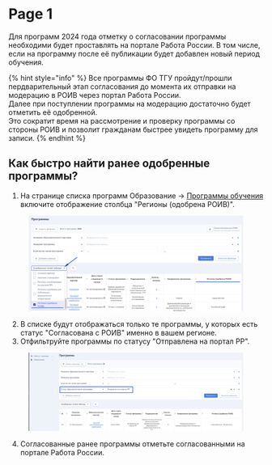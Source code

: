 # Page 1

Для программ 2024 года отметку о согласовании программы необходими  будет проставлять на портале Работа России. В том числе, если на программу после её публикации будет добавлен новый период обучения.

{% hint style="info" %}
Все программы ФО ТГУ пройдут/прошли пердварительный этап согласования до момента их отправки на модерацию в РОИВ через портал Работа России.\
Далее при поступлении программы на модерацию достаточно будет отметить её одобренной. \
Это сократит время на рассмотрение  и проверку программы со стороны РОИВ и позволит гражданам быстрее увидеть программу для записи.
{% endhint %}

## Как быстро найти ранее одобренные программы?

1. На странице списка программ Образование -> [Программы обучения](https://2024.flow.tgu-dpo.ru/EducationPrograms/EducationProgramList) включите отображение столбца "Регионы (одобрена РОИВ)".

<figure><img src="../.gitbook/assets/image (28).png" alt=""><figcaption></figcaption></figure>

2. В списке будут отображаться только те программы, у которых есть статус "Согласована с РОИВ" именно в вашем регионе.
3. Отфильтруйте программы по статусу "Отправлена на портал РР".

<figure><img src="../.gitbook/assets/image (29).png" alt=""><figcaption></figcaption></figure>

4. Согласованные ранее программы  отметьте согласованными на портале Работа России.
